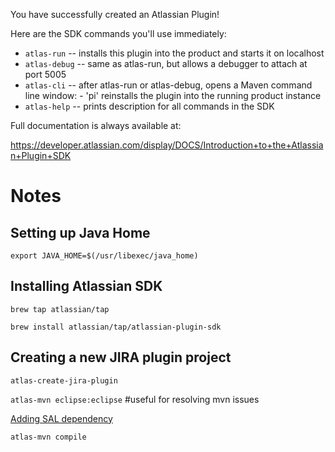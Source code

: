 You have successfully created an Atlassian Plugin!

Here are the SDK commands you'll use immediately:

* `atlas-run`   -- installs this plugin into the product and starts it on localhost
* `atlas-debug` -- same as atlas-run, but allows a debugger to attach at port 5005
* `atlas-cli`   -- after atlas-run or atlas-debug, opens a Maven command line window:
                 - 'pi' reinstalls the plugin into the running product instance
* `atlas-help`  -- prints description for all commands in the SDK

Full documentation is always available at:

https://developer.atlassian.com/display/DOCS/Introduction+to+the+Atlassian+Plugin+SDK


# Notes

## Setting up Java Home

`export JAVA_HOME=$(/usr/libexec/java_home)`

## Installing Atlassian SDK

`brew tap atlassian/tap`

`brew install atlassian/tap/atlassian-plugin-sdk`

## Creating a new JIRA plugin project

`atlas-create-jira-plugin`

`atlas-mvn eclipse:eclipse` #useful for resolving mvn issues

[Adding SAL dependency](https://developer.atlassian.com/server/framework/atlassian-sdk/adding-sal-dependency/)

`atlas-mvn compile`
